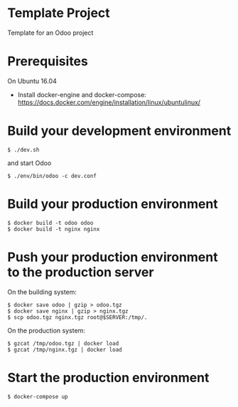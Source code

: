 # Template Project

Template for an Odoo project

# Prerequisites

On Ubuntu 16.04

* Install docker-engine and docker-compose: https://docs.docker.com/engine/installation/linux/ubuntulinux/

# Build your development environment

`$ ./dev.sh`

and start Odoo

`$ ./env/bin/odoo -c dev.conf`

# Build your production environment

```
$ docker build -t odoo odoo
$ docker build -t nginx nginx
```

# Push your production environment to the production server

On the building system:

```
$ docker save odoo | gzip > odoo.tgz
$ docker save nginx | gzip > nginx.tgz
$ scp odoo.tgz nginx.tgz root@$SERVER:/tmp/.
```

On the production system:

```
$ gzcat /tmp/odoo.tgz | docker load
$ gzcat /tmp/nginx.tgz | docker load
```

# Start the production environment

`$ docker-compose up`